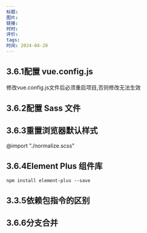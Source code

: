 ```yaml
---
标题: 
图片: 
链接: 
时时: 
评价: 
tags: 
时间: 2024-04-20
---
```

## 3.6.1配置 vue.config.js

修改vue.config.js文件后必须重启项目,否则修改无法生效
## 3.6.2配置 Sass 文件


## 3.6.3重置浏览器默认样式

@import "./normalize.scss"
## 3.6.4Element Plus 组件库

```
npm install element-plus --save
```


## 3.3.5依赖包指令的区别 
## 3.6.6分支合并
